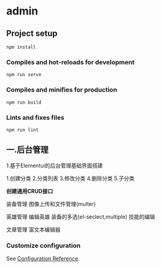 # admin

## Project setup
```
npm install
```

### Compiles and hot-reloads for development
```
npm run serve
```

### Compiles and minifies for production
```
npm run build
```

### Lints and fixes files
```
npm run lint
```

## 一.后台管理
1.基于Elementui的后台管理基础界面搭建

1.创建分类
2.分类列表
3.修改分类
4.删除分类
5.子分类

**创建通用CRUD接口**

装备管理
图像上传和文件管理(multer)

英雄管理
编辑英雄
装备的多选(el-seclect,multiple)
技能的编辑

文章管理
富文本编辑器



### Customize configuration
See [Configuration Reference](https://cli.vuejs.org/config/).
